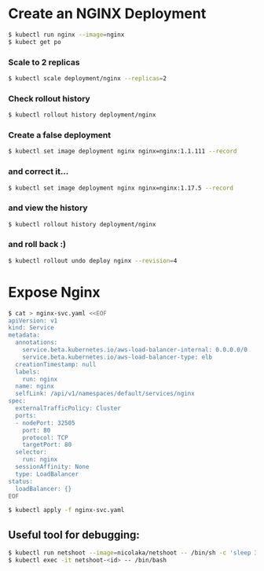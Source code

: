 

# Create an NGINX Deployment

```bash
$ kubectl run nginx --image=nginx
$ kubect get po
```

### Scale to 2 replicas
```bash
$ kubectl scale deployment/nginx --replicas=2
```

### Check rollout history
```bash
$ kubectl rollout history deployment/nginx
```

### Create a false deployment
```bash
$ kubectl set image deployment nginx nginx=nginx:1.1.111 --record
```

### and correct it...
```bash
$ kubectl set image deployment nginx nginx=nginx:1.17.5 --record
```

### and view the history
```bash
$ kubectl rollout history deployment/nginx
```

### and roll back :)
```bash
$ kubectl rollout undo deploy nginx --revision=4
```

# Expose Nginx

```bash
$ cat > nginx-svc.yaml <<EOF
apiVersion: v1
kind: Service
metadata:
  annotations:
    service.beta.kubernetes.io/aws-load-balancer-internal: 0.0.0.0/0
    service.beta.kubernetes.io/aws-load-balancer-type: elb
  creationTimestamp: null
  labels:
    run: nginx
  name: nginx
  selfLink: /api/v1/namespaces/default/services/nginx
spec:
  externalTrafficPolicy: Cluster
  ports:
  - nodePort: 32505
    port: 80
    protocol: TCP
    targetPort: 80
  selector:
    run: nginx
  sessionAffinity: None
  type: LoadBalancer
status:
  loadBalancer: {}
EOF

$ kubectl apply -f nginx-svc.yaml
```

## Useful tool for debugging:

```bash
$ kubectl run netshoot --image=nicolaka/netshoot -- /bin/sh -c 'sleep 3600'
$ kubectl exec -it netshoot-<id> -- /bin/bash
```
